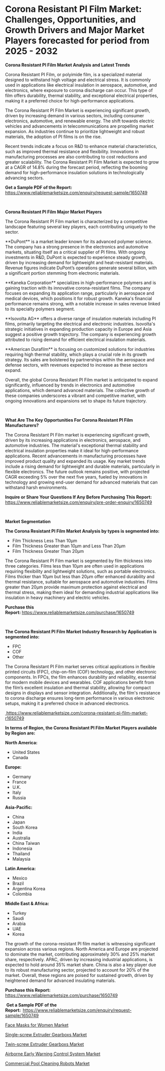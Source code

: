 <p><h1>Corona Resistant PI Film Market: Challenges, Opportunities, and Growth Drivers and Major Market Players forecasted for period from 2025 - 2032</h1></p><p><strong>Corona Resistant PI Film Market Analysis and Latest Trends</strong></p>
<p><p>Corona Resistant PI Film, or polyimide film, is a specialized material designed to withstand high voltage and electrical stress. It is commonly used in applications like electrical insulation in aerospace, automotive, and electronics, where exposure to corona discharge can occur. This type of film offers durability, thermal stability, and exceptional electrical properties, making it a preferred choice for high-performance applications.</p><p>The Corona Resistant PI Film Market is experiencing significant growth, driven by increasing demand in various sectors, including consumer electronics, automotive, and renewable energy. The shift towards electric vehicles and advancements in telecommunications are propelling market expansion. As industries continue to prioritize lightweight and robust materials, the adoption of PI films is on the rise.</p><p>Recent trends indicate a focus on R&D to enhance material characteristics, such as improved thermal resistance and flexibility. Innovations in manufacturing processes are also contributing to cost reductions and greater scalability. The Corona Resistant PI Film Market is expected to grow at a CAGR of 14.8% during the forecast period, reflecting the booming demand for high-performance insulation solutions in technologically advancing sectors.</p></p>
<p><strong>Get a Sample PDF of the Report:&nbsp;</strong> <a href="https://www.reliablemarketsize.com/enquiry/request-sample/1650749?utm_campaign=1895&utm_medium=2&utm_source=Github&utm_content=ia&utm_term=23032025&utm_id=corona-resistant-pi-film">https://www.reliablemarketsize.com/enquiry/request-sample/1650749</a></p>
<p>&nbsp;</p>
<p><strong>Corona Resistant PI Film Major Market Players</strong></p>
<p><p>The Corona Resistant PI Film market is characterized by a competitive landscape featuring several key players, each contributing uniquely to the sector. </p><p>**DuPont** is a market leader known for its advanced polymer science. The company has a strong presence in the electronics and automotive markets, situating itself as a critical supplier of PI films. With ongoing investments in R&D, DuPont is expected to experience steady growth, driven by increasing demand for lightweight and heat-resistant materials. Revenue figures indicate DuPont’s operations generate several billion, with a significant portion stemming from electronic materials.</p><p>**Kaneka Corporation** specializes in high-performance polymers and is gaining traction with its innovative corona-resistant films. The company focuses on expanding its application range, particularly in aerospace and medical devices, which positions it for robust growth. Kaneka's financial performance remains strong, with a notable increase in sales revenue linked to its specialty polymers segment.</p><p>**Isovolta AG** offers a diverse range of insulation materials including PI films, primarily targeting the electrical and electronic industries. Isovolta's strategic initiatives in expanding production capacity in Europe and Asia suggest a positive growth trajectory. The company is experiencing growth attributed to rising demand for efficient electrical insulation materials.</p><p>**American Durafilm** is focusing on customized solutions for industries requiring high thermal stability, which plays a crucial role in its growth strategy. Its sales are bolstered by partnerships within the aerospace and defense sectors, with revenues expected to increase as these sectors expand.</p><p>Overall, the global Corona Resistant PI Film market is anticipated to expand significantly, influenced by trends in electronics and automotive applications, which demand advanced materials. The collective growth of these companies underscores a vibrant and competitive market, with ongoing innovations and expansions set to shape its future trajectory.</p></p>
<p>&nbsp;</p>
<p><strong>What Are The Key Opportunities For Corona Resistant PI Film Manufacturers?</strong></p>
<p><p>The Corona Resistant PI Film market is experiencing significant growth, driven by its increasing applications in electronics, aerospace, and automotive industries. The material's exceptional thermal stability and electrical insulation properties make it ideal for high-performance applications. Recent advancements in manufacturing processes have improved product quality and expanded its usage. Key market trends include a rising demand for lightweight and durable materials, particularly in flexible electronics. The future outlook remains positive, with projected CAGR exceeding 5% over the next five years, fueled by innovations in technology and growing end-user demand for advanced materials that can withstand harsh environments.</p></p>
<p><strong>Inquire or Share Your Questions If Any Before Purchasing This Report:</strong> <a href="https://www.reliablemarketsize.com/enquiry/pre-order-enquiry/1650749?utm_campaign=1895&utm_medium=2&utm_source=Github&utm_content=ia&utm_term=23032025&utm_id=corona-resistant-pi-film">https://www.reliablemarketsize.com/enquiry/pre-order-enquiry/1650749</a></p>
<p>&nbsp;</p>
<p><strong>Market Segmentation</strong></p>
<p><strong>The Corona Resistant PI Film Market Analysis by types is segmented into:</strong></p>
<p><ul><li>Film Thickness Less Than 10µm</li><li>Film Thickness Greater than 10µm and Less Than 20µm</li><li>Film Thickness Greater Than 20µm</li></ul></p>
<p><p>The Corona Resistant PI Film market is segmented by film thickness into three categories. Films less than 10µm are often used in applications requiring flexibility and lightweight solutions, such as portable electronics. Films thicker than 10µm but less than 20µm offer enhanced durability and thermal resistance, suitable for aerospace and automotive industries. Films greater than 20µm provide maximum protection against electrical and thermal stress, making them ideal for demanding industrial applications like insulation in heavy machinery and electric vehicles.</p></p>
<p><strong>Purchase this Report:&nbsp;</strong><a href="https://www.reliablemarketsize.com/purchase/1650749?utm_campaign=1895&utm_medium=2&utm_source=Github&utm_content=ia&utm_term=23032025&utm_id=corona-resistant-pi-film">https://www.reliablemarketsize.com/purchase/1650749</a></p>
<p>&nbsp;</p>
<p><strong>The Corona Resistant PI Film Market Industry Research by Application is segmented into:</strong></p>
<p><ul><li>FPC</li><li>COF</li><li>Other</li></ul></p>
<p><p>The Corona Resistant PI Film market serves critical applications in flexible printed circuits (FPC), chip-on-film (COF) technology, and other electronic components. In FPCs, the film enhances durability and reliability, essential for modern mobile devices and wearables. COF applications benefit from the film’s excellent insulation and thermal stability, allowing for compact designs in displays and sensor integration. Additionally, the film's resistance to corona discharge ensures long-term performance in various electronic setups, making it a preferred choice in advanced electronics.</p></p>
<p><a href="https://www.reliablemarketsize.com/corona-resistant-pi-film-market-r1650749?utm_campaign=1895&utm_medium=2&utm_source=Github&utm_content=ia&utm_term=23032025&utm_id=corona-resistant-pi-film">&nbsp;https://www.reliablemarketsize.com/corona-resistant-pi-film-market-r1650749</a></p>
<p><strong>In terms of Region, the Corona Resistant PI Film Market Players available by Region are:</strong></p>
<p>
    <p> <strong> North America: </strong>
        <ul>
            <li>United States</li>
            <li>Canada</li>
        </ul>
        </p> 
    <p> <strong> Europe: </strong>
        <ul>
            <li>Germany</li>
            <li>France</li>
            <li>U.K.</li>
            <li>Italy</li>
            <li>Russia</li>
        </ul>
        </p> 
    <p> <strong> Asia-Pacific: </strong>
        <ul>
            <li>China</li>
            <li>Japan</li>
            <li>South Korea</li>
            <li>India</li>
            <li>Australia</li>
            <li>China Taiwan</li>
            <li>Indonesia</li>
            <li>Thailand</li>
            <li>Malaysia</li>
        </ul>
        </p> 
    <p> <strong> Latin America: </strong>
        <ul>
            <li>Mexico</li>
            <li>Brazil</li>
            <li>Argentina Korea</li>
            <li>Colombia</li>
        </ul>
        </p> 
    <p> <strong> Middle East & Africa: </strong>
        <ul>
            <li>Turkey</li>
            <li>Saudi</li>
            <li>Arabia</li>
            <li>UAE</li>
            <li>Korea</li>
        </ul>
    </p>
    </p>
<p><p>The growth of the corona-resistant PI film market is witnessing significant expansion across various regions. North America and Europe are projected to dominate the market, contributing approximately 30% and 25% market share, respectively. APAC, driven by increasing industrial applications, is expected to hold around 35% market share. China is also a key player due to its robust manufacturing sector, projected to account for 20% of the market. Overall, these regions are poised for sustained growth, driven by heightened demand for advanced insulating materials.</p></p>
<p><strong>Purchase this Report: </strong><a href="https://www.reliablemarketsize.com/purchase/1650749?utm_campaign=1895&utm_medium=2&utm_source=Github&utm_content=ia&utm_term=23032025&utm_id=corona-resistant-pi-film">https://www.reliablemarketsize.com/purchase/1650749</a></p>
<p>&nbsp;<strong>Get a Sample PDF of the Report:&nbsp;&nbsp;</strong><a href="https://www.reliablemarketsize.com/enquiry/request-sample/1650749?utm_campaign=1895&utm_medium=2&utm_source=Github&utm_content=ia&utm_term=23032025&utm_id=corona-resistant-pi-film">https://www.reliablemarketsize.com/enquiry/request-sample/1650749</a></p>
<p><strong></strong></p>
<p><p><a href="https://github.com/diosohusch6x/Market-Research-Report-List-1/blob/main/face-masks-for-women-market.md?utm_campaign=1895&utm_medium=2&utm_source=Github&utm_content=ia&utm_term=23032025&utm_id=corona-resistant-pi-film">Face Masks for Women Market</a></p><p><a href="https://github.com/salkidtodo/Market-Research-Report-List-1/blob/main/single-screw-extruder-gearboxs-market.md?utm_campaign=1895&utm_medium=2&utm_source=Github&utm_content=ia&utm_term=23032025&utm_id=corona-resistant-pi-film">Single-screw Extruder Gearboxs Market</a></p><p><a href="https://github.com/ildyduedu/Market-Research-Report-List-1/blob/main/twin-screw-extruder-gearboxs-market.md?utm_campaign=1895&utm_medium=2&utm_source=Github&utm_content=ia&utm_term=23032025&utm_id=corona-resistant-pi-film">Twin-screw Extruder Gearboxs Market</a></p><p><a href="https://github.com/eleussabra/Market-Research-Report-List-1/blob/main/airborne-early-warning-control-system-market.md?utm_campaign=1895&utm_medium=2&utm_source=Github&utm_content=ia&utm_term=23032025&utm_id=corona-resistant-pi-film">Airborne Early Warning Control System Market</a></p><p><a href="https://github.com/oduorsarath9/Market-Research-Report-List-1/blob/main/commercial-pool-cleaning-robots-market.md?utm_campaign=1895&utm_medium=2&utm_source=Github&utm_content=ia&utm_term=23032025&utm_id=corona-resistant-pi-film">Commercial Pool Cleaning Robots Market</a></p></p>